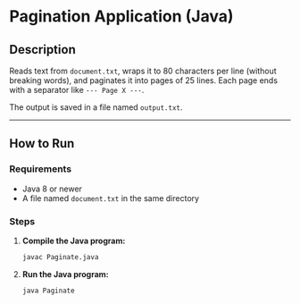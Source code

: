 # Pagination Application (Java)

## Description

Reads text from `document.txt`, wraps it to 80 characters per line (without breaking words), and paginates it into pages of 25 lines. Each page ends with a separator like `--- Page X ---`.

The output is saved in a file named `output.txt`.

---

## How to Run

### Requirements
- Java 8 or newer
- A file named `document.txt` in the same directory

### Steps

1. **Compile the Java program:**
   ```bash
   javac Paginate.java
2. **Run the Java program:**
   ```bash
   java Paginate

